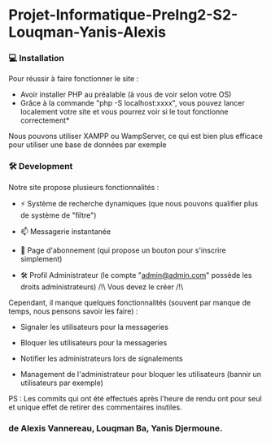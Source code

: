 # Projet-Informatique-PreIng2-S2-Louqman-Yanis-Alexis

### 💻 Installation

Pour réussir à faire fonctionner le site :
- Avoir installer PHP au préalable (à vous de voir selon votre OS)
- Grâce à la commande "php -S localhost:xxxx", vous pouvez lancer localement votre site et vous pourrez voir si le tout fonctionne correctement*

Nous pouvons utiliser XAMPP ou WampServer, ce qui est bien plus efficace pour utiliser une base de données par exemple

### 🛠️ Development

Notre site propose plusieurs fonctionnalités :

  -  ⚡ Système de recherche dynamiques (que nous pouvons qualifier plus de système de "filtre")
    
  -  📫 Messagerie instantanée
    
  -  📝 Page d'abonnement (qui propose un bouton pour s'inscrire simplement)
    
  -  🛠️ Profil Administrateur (le compte "admin@admin.com" possède les droits administrateurs)
    /!\ Vous devez le créer /!\

Cependant, il manque quelques fonctionnalités (souvent par manque de temps, nous pensons savoir les faire) :

  - Signaler les utilisateurs pour la messageries

  - Bloquer les utilisateurs pour la messageries

  - Notifier les administrateurs lors de signalements

  - Management de l'administrateur pour bloquer les utilisateurs (bannir un utilisateurs par exemple)

PS : Les commits qui ont été effectués après l'heure de rendu ont pour seul et unique effet de retirer des commentaires inutiles.
### de Alexis Vannereau, Louqman Ba, Yanis Djermoune. 
